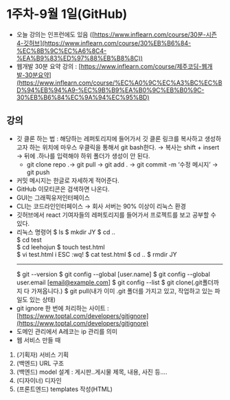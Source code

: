# 1주차-9월 1일(GitHub)

- 오늘 강의는 인프런에도 있음 ([https://www.inflearn.com/course/30분-시즌4-깃허브](https://www.inflearn.com/course/30%EB%B6%84-%EC%8B%9C%EC%A6%8C4-%EA%B9%83%ED%97%88%EB%B8%8C))
- 웹개발 30분 요약 강의 : [https://www.inflearn.com/course/제주코딩-웹개발-30분요약](https://www.inflearn.com/course/%EC%A0%9C%EC%A3%BC%EC%BD%94%EB%94%A9-%EC%9B%B9%EA%B0%9C%EB%B0%9C-30%EB%B6%84%EC%9A%94%EC%95%BD)

## 강의

- 깃 클론 하는 법 : 해당하는 레퍼토리지에 들어가서 깃 클론 링크를 복사하고 생성하고자 하는 위치에 마우스 우클릭을 통해서 git bash한다. → 복사는 shift + insert → 뒤에 .하나를 입력해야 하위 폴더가 생성이 안 된다.
  - git clone repo .→ git pull → git add . → git commit -m ‘수정 메시지’ → git push
- 커밋 메시지는 한글로 자세하게 적어준다.
- GitHub 이모티콘은 검색하면 나온다.
- GUI는 그래픽유저인터페이스
- CLI는 코드라인인터페이스 → 회사 서버는 90% 이상이 리눅스 환경
- 깃허브에서 react 기여자들의 레퍼토리지를 들어가서 프로젝트를 보고 공부할 수 있다.
- 리눅스 명령어
  $ ls
  $ mkdir JY
  $ cd ..  
   $ cd test  
   $ cd leehojun
  $ touch test.html  
   $ vi test.html
  i
  ESC
  :wq!
  $ cat test.html
  $ cd ..
  $ rmdir JY
  ***
  $ git --version
  $ git config --global [user.name]
  $ git config --global user.email [email@example.com]
  $ git config --list
  $ git clone(.git폴더까지 다 가져옵니다.)
  $ git pull(내가 이미 .git 폴더를 가지고 있고, 작업하고 있는 파일도 있는 상태)
- git ignore 한 번에 처리하는 사이트 : [https://www.toptal.com/developers/gitignore](https://www.toptal.com/developers/gitignore)
- 도메인 관리에서 A레코는 ip 관리를 의미
- 웹 서비스 만들 때

1.  (기획자) 서비스 기획
2.  (백엔드) URL 구조
3.  (백엔드) model 설계 : 게시판..게시물 제목, 내용, 사진 등....
4.  (디자이너) 디자인
5.  (프론트엔드) templates 작성(HTML)
